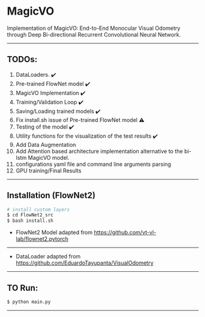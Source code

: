 # MagicVO
Implementation of MagicVO: End-to-End Monocular Visual Odometry through Deep Bi-directional  Recurrent Convolutional Neural Network.

---

## __TODOs:__
1. DataLoaders. :heavy_check_mark:
2. Pre-trained FlowNet model :heavy_check_mark:
3. MagicVO Implementation :heavy_check_mark:
4. Training/Validation Loop :heavy_check_mark:
5. Saving/Loading trained models :heavy_check_mark:
6. Fix install.sh issue of Pre-trained FlowNet model :warning:
7. Testing of the model :heavy_check_mark:
8. Utility functions for the visualization of the test results :heavy_check_mark:
9. Add Data Augmentation
10. Add Attention based architecture implementation alternative to the bi-lstm MagicVO model.
11. configurations yaml file and command line arguments parsing
12. GPU training/Final Results 

---

## Installation (FlowNet2)
```bash
# install custom layers
$ cd FlowNet2_src
$ bash install.sh
```
* FlowNet2 Model adapted from https://github.com/vt-vl-lab/flownet2.pytorch

---

* DataLoader adapted from https://github.com/EduardoTayupanta/VisualOdometry

---

## TO Run:
```bash
$ python main.py
```

---
